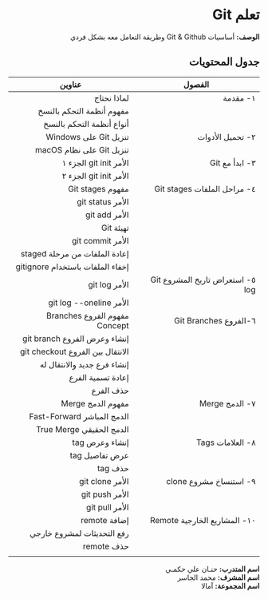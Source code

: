 <div dir="rtl">

# تعلم Git 
**الوصف:**
أساسيات Git & Github وطريقة التعامل معه بشكل فردي

## جدول المحتويات
| الفصول | عناوين |
| ----------- | ----------- |
| ١- مقدمة | لماذا نحتاج |
|            | مفهوم أنظمة التحكم بالنسخ |
|            | أنواع أنظمة التحكم بالنسخ|
| ٢- تحميل الأدوات | تنزيل Git على  Windows |
|  | تنزيل  Git على نظام macOS |
|  ٣- ابدأ مع Git | الأمر git init الجزء ١ |
| |الأمر git init الجزء ٢|
| ٤- مراحل الملفات Git stages | مفهوم Git stages|
||الأمر git status|
||الأمر git add|
||تهيئة Git|
||الأمر git commit|
||إعادة الملفات من مرحلة staged|
||إخفاء الملفات باستخدام gitignore|
|٥- استعراض تاريخ المشروع Git log| الأمر git log|
||الأمر git log --oneline|
|٦-الفروع Git Branches|مفهوم الفروع Branches Concept|
||إنشاء وعرض الفروع git branch|
||الانتقال بين الفروع git checkout|
||إنشاء فرع جديد والانتقال له|
||إعادة تسمية الفرع|
||حذف الفرع|
|٧- الدمج Merge| مفهوم الدمج Merge|
||الدمج المباشر Fast-Forward|
||الدمج الحقيقي True Merge|
|٨- العلامات Tags|إنشاء وعرض tag|
||عرض تفاصيل tag|
||حذف tag|
|٩- استنساخ مشروع clone|الأمر git clone|
||الأمر git push|
||الأمر git pull|
|١٠- المشاريع الخارجية Remote|إضافة remote|
||رفع التحديثات لمشروع خارجي|
||حذف remote|
|||

**اسم المتدرب:** حنـان علي حكمـي
<br>
**اسم المشرف:** محمد الجاسر
<br>
**اسم المجموعة:** آمالا
</div>
